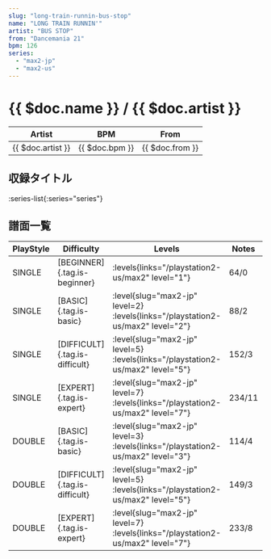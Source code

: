 ```yaml
---
slug: "long-train-runnin-bus-stop"
name: "LONG TRAIN RUNNIN'"
artist: "BUS STOP"
from: "Dancemania 21"
bpm: 126
series:
  - "max2-jp"
  - "max2-us"
---
```


# {{ $doc.name }} / {{ $doc.artist }}

|Artist|BPM|From|
|------|---|----|
|{{ $doc.artist }}|{{ $doc.bpm }}|{{ $doc.from }}|

## 収録タイトル

:series-list{:series="series"}

## 譜面一覧

|PlayStyle|Difficulty|Levels|Notes|Movie|
|---------|----------|------|-----|-----|
|SINGLE|[BEGINNER]{.tag.is-beginner}| :levels{links="/playstation2-us/max2" level="1"}|64/0||
|SINGLE|[BASIC]{.tag.is-basic}|<div class="field is-grouped is-grouped-multiline"> :level{slug="max2-jp" level=2} :levels{links="/playstation2-us/max2" level="2"}</div>|88/2||
|SINGLE|[DIFFICULT]{.tag.is-difficult}|<div class="field is-grouped is-grouped-multiline"> :level{slug="max2-jp" level=5} :levels{links="/playstation2-us/max2" level="5"}</div>|152/3||
|SINGLE|[EXPERT]{.tag.is-expert}|<div class="field is-grouped is-grouped-multiline"> :level{slug="max2-jp" level=7} :levels{links="/playstation2-us/max2" level="7"}</div>|234/11||
|DOUBLE|[BASIC]{.tag.is-basic}|<div class="field is-grouped is-grouped-multiline"> :level{slug="max2-jp" level=3} :levels{links="/playstation2-us/max2" level="3"}</div>|114/4||
|DOUBLE|[DIFFICULT]{.tag.is-difficult}|<div class="field is-grouped is-grouped-multiline"> :level{slug="max2-jp" level=5} :levels{links="/playstation2-us/max2" level="5"}</div>|149/3||
|DOUBLE|[EXPERT]{.tag.is-expert}|<div class="field is-grouped is-grouped-multiline"> :level{slug="max2-jp" level=7} :levels{links="/playstation2-us/max2" level="7"}</div>|233/8||
